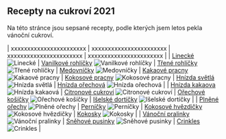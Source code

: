 ## Recepty na cukroví 2021

Na této stránce jsou sepsané recepty, podle kterých jsem letos pekla vánoční cukroví.

| xxxxxxxxxxxxxxxxxxxxxxx | xxxxxxxxxxxxxxxxxxxxxxx | xxxxxxxxxxxxxxxxxxxxxxx | xxxxxxxxxxxxxxxxxxxxxxx |
| [Linecké](druhy/linecke) ![Linecké](/img/linecke.JPG)                                  | [Vanilkové rohlíčky](druhy/vanilkove_rohlicky) ![Vanilkové rohlíčky](/img/vanilkove_rohlicky.JPG)    | [Třené rohlíčky](druhy/trene_rohlicky) ![Třené rohlíčky](/img/trene_rohlicky.JPG)                 | [Medovníčky](druhy/medovnicky) ![Medovníčky](/img/medovnicky.JPG)
| [Kakaové pracny](druhy/kakaove_pracny) ![Kakaové pracny](/img/kakaove_pracny.JPG)      | [Kokosové pracny](druhy/kokosove_pracny) ![Kokosové pracny](/img/kokosove_pracny.JPG)                | [Hnízda světlá](druhy/vosi_hnizda_svetla) ![Hnízda světlá](/img/hnizdo_svetle.JPG)                | [Hnízda ořechová](druhy/vosi_hnizda_orechova) ![Hnízda ořechová](/img/hnizdo_orechove.JPG) |
| [Hnízda kakaova](druhy/vosi_hnizda_kakaová) ![Hnízda kakaová](/img/hnizdo_kakaove.JPG) | [Citronové cukroví](druhy/citronove_cukrovi) ![Citronové cukroví](/img/citronove_cukrovi.JPG)        | [Ořechové košíčky](druhy/orechove_kosicky) ![Ořechové košíčky](/img/kosicky.JPG)                  | [Išelské dortíčky](druhy/iselske_dorticky) ![Išelské dortíčky](/img/iselske_dorticky.JPG)  |
| [Plněné ořechy](druhy/plnene_orechy) ![Plněné ořechy](/img/orechy.JPG)                 | [Perníčky](druhy/pernicky) ![Perníčky](/img/pernicky.JPG)                                            | [Kokosové hvězdičky](druhy/kokosove_hvezdicky) ![Kokosové hvězdičky](/img/kokosove_hvezdicky.JPG) | [Kokosky](druhy/kokosky) ![Kokosky](/img/kokosky.JPG)                                      |
| [Vánoční pralinky](druhy/vanocni_pralinky) ![Vánoční pralinky](/img/pralinky.JPG)      | [Sněhové pusinky](druhy/snehove_pusinky) ![Sněhové pusinky](/img/snehove_pusinky.JPG)                | [Crinkles](druhy/crinkles) ![Crinkles](/img/crinkles.JPG)                                  |













































































































































































































































































































































































































































































































































































































































































































































































































































































































